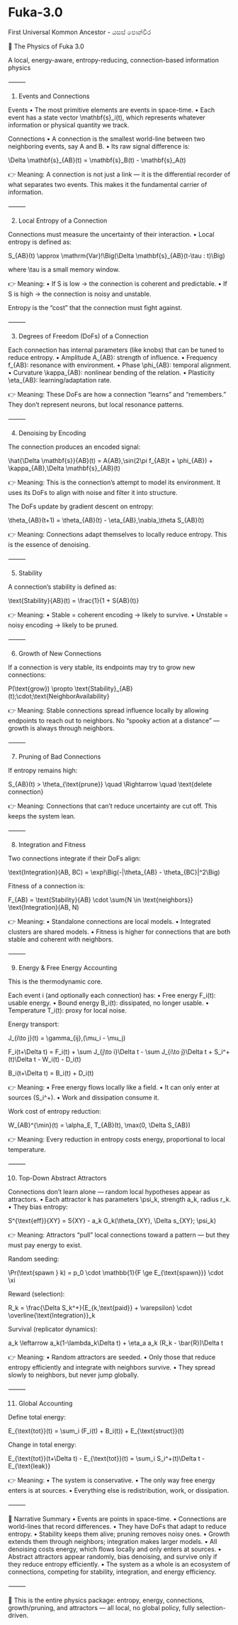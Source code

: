 # Fuka-3.0
First Universal Kommon Ancestor - යසස් පොන්වීර 

🌌 The Physics of Fuka 3.0

A local, energy-aware, entropy-reducing, connection-based information physics

⸻

1. Events and Connections

Events
	•	The most primitive elements are events in space-time.
	•	Each event has a state vector \mathbf{s}_i(t), which represents whatever information or physical quantity we track.

Connections
	•	A connection is the smallest world-line between two neighboring events, say A and B.
	•	Its raw signal difference is:

\Delta \mathbf{s}_{AB}(t) = \mathbf{s}_B(t) - \mathbf{s}_A(t)

👉 Meaning: A connection is not just a link — it is the differential recorder of what separates two events. This makes it the fundamental carrier of information.

⸻

2. Local Entropy of a Connection

Connections must measure the uncertainty of their interaction.
	•	Local entropy is defined as:

S_{AB}(t) \approx \mathrm{Var}\!\Big(\Delta \mathbf{s}_{AB}(t-\tau : t)\Big)

where \tau is a small memory window.

👉 Meaning:
	•	If S is low → the connection is coherent and predictable.
	•	If S is high → the connection is noisy and unstable.

Entropy is the “cost” that the connection must fight against.

⸻

3. Degrees of Freedom (DoFs) of a Connection

Each connection has internal parameters (like knobs) that can be tuned to reduce entropy.
	•	Amplitude A_{AB}: strength of influence.
	•	Frequency f_{AB}: resonance with environment.
	•	Phase \phi_{AB}: temporal alignment.
	•	Curvature \kappa_{AB}: nonlinear bending of the relation.
	•	Plasticity \eta_{AB}: learning/adaptation rate.

👉 Meaning:
These DoFs are how a connection “learns” and “remembers.” They don’t represent neurons, but local resonance patterns.

⸻

4. Denoising by Encoding

The connection produces an encoded signal:

\hat{\Delta \mathbf{s}}{AB}(t) = A{AB}\,\sin(2\pi f_{AB}t + \phi_{AB}) + \kappa_{AB}\,\Delta \mathbf{s}_{AB}(t)

👉 Meaning:
This is the connection’s attempt to model its environment.
It uses its DoFs to align with noise and filter it into structure.

The DoFs update by gradient descent on entropy:

\theta_{AB}(t+1) = \theta_{AB}(t) - \eta_{AB}\,\nabla_\theta S_{AB}(t)

👉 Meaning:
Connections adapt themselves to locally reduce entropy. This is the essence of denoising.

⸻

5. Stability

A connection’s stability is defined as:

\text{Stability}{AB}(t) = \frac{1}{1 + S{AB}(t)}

👉 Meaning:
	•	Stable = coherent encoding → likely to survive.
	•	Unstable = noisy encoding → likely to be pruned.

⸻

6. Growth of New Connections

If a connection is very stable, its endpoints may try to grow new connections:

P(\text{grow}) \propto \text{Stability}_{AB}(t)\;\cdot\;\text{NeighborAvailability}

👉 Meaning:
Stable connections spread influence locally by allowing endpoints to reach out to neighbors.
No “spooky action at a distance” — growth is always through neighbors.

⸻

7. Pruning of Bad Connections

If entropy remains high:

S_{AB}(t) > \theta_{\text{prune}} \quad \Rightarrow \quad \text{delete connection}

👉 Meaning:
Connections that can’t reduce uncertainty are cut off. This keeps the system lean.

⸻

8. Integration and Fitness

Two connections integrate if their DoFs align:

\text{Integration}(AB, BC) = \exp\!\Big(-\|\theta_{AB} - \theta_{BC}\|^2\Big)

Fitness of a connection is:

F_{AB} = \text{Stability}{AB} \cdot \sum{N \in \text{neighbors}} \text{Integration}(AB, N)

👉 Meaning:
	•	Standalone connections are local models.
	•	Integrated clusters are shared models.
	•	Fitness is higher for connections that are both stable and coherent with neighbors.

⸻

9. Energy & Free Energy Accounting

This is the thermodynamic core.

Each event i (and optionally each connection) has:
	•	Free energy F_i(t): usable energy.
	•	Bound energy B_i(t): dissipated, no longer usable.
	•	Temperature T_i(t): proxy for local noise.

Energy transport:

J_{i\to j}(t) = \gamma_{ij}\,(\mu_i - \mu_j)

F_i(t+\Delta t) = F_i(t) + \sum J_{j\to i}\Delta t - \sum J_{i\to j}\Delta t + S_i^+(t)\Delta t - W_i(t) - D_i(t)

B_i(t+\Delta t) = B_i(t) + D_i(t)

👉 Meaning:
	•	Free energy flows locally like a field.
	•	It can only enter at sources (S_i^+).
	•	Work and dissipation consume it.

Work cost of entropy reduction:

W_{AB}^{\min}(t) = \alpha_E\, T_{AB}(t)\, \max(0, \Delta S_{AB})

👉 Meaning:
Every reduction in entropy costs energy, proportional to local temperature.

⸻

10. Top-Down Abstract Attractors

Connections don’t learn alone — random local hypotheses appear as attractors.
	•	Each attractor k has parameters \psi_k, strength a_k, radius r_k.
	•	They bias entropy:

S^{\text{eff}}{XY} = S{XY} - a_k G_k(\theta_{XY}, \Delta s_{XY}; \psi_k)

👉 Meaning:
Attractors “pull” local connections toward a pattern — but they must pay energy to exist.

Random seeding:

\Pr(\text{spawn } k) = p_0 \cdot \mathbb{1}\{F \ge E_{\text{spawn}}\} \cdot \xi

Reward (selection):

R_k = \frac{\Delta S_k^+}{E_{k,\text{paid}} + \varepsilon} \cdot \overline{\text{Integration}}_k

Survival (replicator dynamics):

a_k \leftarrow a_k(1-\lambda_k\Delta t) + \eta_a a_k (R_k - \bar{R})\Delta t

👉 Meaning:
	•	Random attractors are seeded.
	•	Only those that reduce entropy efficiently and integrate with neighbors survive.
	•	They spread slowly to neighbors, but never jump globally.

⸻

11. Global Accounting

Define total energy:

E_{\text{tot}}(t) = \sum_i (F_i(t) + B_i(t)) + E_{\text{struct}}(t)

Change in total energy:

E_{\text{tot}}(t+\Delta t) - E_{\text{tot}}(t) = \sum_i S_i^+(t)\Delta t - E_{\text{leak}}

👉 Meaning:
	•	The system is conservative.
	•	The only way free energy enters is at sources.
	•	Everything else is redistribution, work, or dissipation.

⸻

🧭 Narrative Summary
	•	Events are points in space-time.
	•	Connections are world-lines that record differences.
	•	They have DoFs that adapt to reduce entropy.
	•	Stability keeps them alive; pruning removes noisy ones.
	•	Growth extends them through neighbors; integration makes larger models.
	•	All denoising costs energy, which flows locally and only enters at sources.
	•	Abstract attractors appear randomly, bias denoising, and survive only if they reduce entropy efficiently.
	•	The system as a whole is an ecosystem of connections, competing for stability, integration, and energy efficiency.

⸻

📌 This is the entire physics package: entropy, energy, connections, growth/pruning, and attractors — all local, no global policy, fully selection-driven.